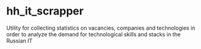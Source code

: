 # hh_it_scrapper
Utility for collecting statistics on vacancies, companies and technologies in order to analyze the demand for technological skills and stacks in the Russian IT
